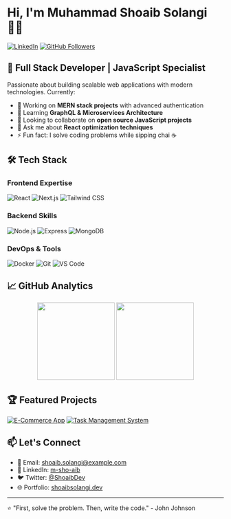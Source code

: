 # Hi, I'm Muhammad Shoaib Solangi 👨‍💻

[![LinkedIn](https://img.shields.io/badge/LinkedIn-Connect-0A66C2?style=for-the-badge&logo=linkedin)](https://linkedin.com/in/m-sho-aib)
[![GitHub Followers](https://img.shields.io/github/followers/ShoaibSolangi?label=Follow&style=for-the-badge&color=181717&logo=github)](https://github.com/ShoaibSolangi)

## 🚀 Full Stack Developer | JavaScript Specialist

Passionate about building scalable web applications with modern technologies. Currently:
- 🔭 Working on **MERN stack projects** with advanced authentication
- 🌱 Learning **GraphQL & Microservices Architecture**
- 👯 Looking to collaborate on **open source JavaScript projects**
- 💬 Ask me about **React optimization techniques**
- ⚡ Fun fact: I solve coding problems while sipping chai ☕

## 🛠 Tech Stack

### Frontend Expertise
![React](https://img.shields.io/badge/-React-61DAFB?style=flat-square&logo=react&logoColor=black)
![Next.js](https://img.shields.io/badge/-Next.js-000000?style=flat-square&logo=next.js&logoColor=white)
![Tailwind CSS](https://img.shields.io/badge/-Tailwind_CSS-38B2AC?style=flat-square&logo=tailwind-css&logoColor=white)

### Backend Skills
![Node.js](https://img.shields.io/badge/-Node.js-339933?style=flat-square&logo=node.js&logoColor=white)
![Express](https://img.shields.io/badge/-Express-000000?style=flat-square&logo=express&logoColor=white)
![MongoDB](https://img.shields.io/badge/-MongoDB-47A248?style=flat-square&logo=mongodb&logoColor=white)

### DevOps & Tools
![Docker](https://img.shields.io/badge/-Docker-2496ED?style=flat-square&logo=docker&logoColor=white)
![Git](https://img.shields.io/badge/-Git-F05032?style=flat-square&logo=git&logoColor=white)
![VS Code](https://img.shields.io/badge/-VSCode-007ACC?style=flat-square&logo=visual-studio-code&logoColor=white)

## 📈 GitHub Analytics

<div align="center">
  <img height="180em" src="https://github-readme-stats.vercel.app/api?username=ShoaibSolangi&show_icons=true&theme=radical&count_private=true&include_all_commits=true"/>
  <img height="180em" src="https://github-readme-stats.vercel.app/api/top-langs/?username=ShoaibSolangi&layout=compact&theme=radical&langs_count=8"/>
</div>

## 🏆 Featured Projects

[![E-Commerce App](https://github-readme-stats.vercel.app/api/pin/?username=ShoaibSolangi&repo=ecommerce-app&theme=radical)](https://github.com/ShoaibSolangi/ecommerce-app)
[![Task Management System](https://github-readme-stats.vercel.app/api/pin/?username=ShoaibSolangi&repo=task-manager&theme=radical)](https://github.com/ShoaibSolangi/task-manager)

## 📫 Let's Connect

- 📧 Email: shoaib.solangi@example.com
- 💼 LinkedIn: [m-sho-aib](https://linkedin.com/in/m-sho-aib)
- 🐦 Twitter: [@ShoaibDev](https://twitter.com/ShoaibDev)
- 🌐 Portfolio: [shoaibsolangi.dev](https://shoaibsolangi.dev)

---

⭐ "First, solve the problem. Then, write the code." - John Johnson
